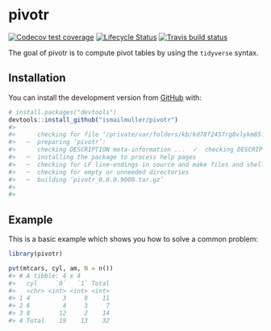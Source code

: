 
<!-- README.md is generated from README.Rmd. Please edit that file -->

# pivotr

<!-- badges: start -->

[![Codecov test
coverage](https://codecov.io/gh/ismailmuller/pivotr/branch/master/graph/badge.svg)](https://codecov.io/gh/ismailmuller/pivotr?branch=master)
[![Lifecycle
Status](https://img.shields.io/badge/lifecycle-experimental-orange.svg)](https://www.tidyverse.org/lifecycle/#experimental)
[![Travis build
status](https://travis-ci.com/ismailmuller/pivotr.svg?branch=master)](https://travis-ci.com/ismailmuller/pivotr)
<!-- badges: end -->

The goal of pivotr is to compute pivot tables by using the `tidyverse`
syntax.

## Installation

You can install the development version from
[GitHub](https://github.com/ismailmuller/pivotr) with:

``` r
# install.packages("devtools")
devtools::install_github("ismailmuller/pivotr")
#> 
#>      checking for file ‘/private/var/folders/kb/kd78f2457rg8vlykm85f160w0000gn/T/RtmpwFNwm6/remotes18af39ff7691/ismailmuller-pivotr-4467f94/DESCRIPTION’ ...  ✓  checking for file ‘/private/var/folders/kb/kd78f2457rg8vlykm85f160w0000gn/T/RtmpwFNwm6/remotes18af39ff7691/ismailmuller-pivotr-4467f94/DESCRIPTION’ (528ms)
#>   ─  preparing ‘pivotr’:
#>      checking DESCRIPTION meta-information ...  ✓  checking DESCRIPTION meta-information
#>   ─  installing the package to process help pages
#>   ─  checking for LF line-endings in source and make files and shell scripts (2.3s)
#>   ─  checking for empty or unneeded directories
#>   ─  building ‘pivotr_0.0.0.9000.tar.gz’
#>      
#> 
```

## Example

This is a basic example which shows you how to solve a common problem:

``` r
library(pivotr)

pvt(mtcars, cyl, am, N = n())
#> # A tibble: 4 x 4
#>   cyl     `0`   `1` Total
#>   <chr> <int> <int> <int>
#> 1 4         3     8    11
#> 2 6         4     3     7
#> 3 8        12     2    14
#> 4 Total    19    13    32
```
